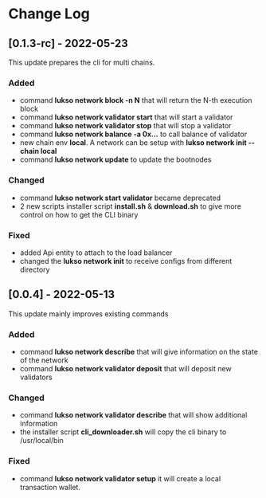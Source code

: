 # Change Log



## [0.1.3-rc] - 2022-05-23

This update prepares the cli for multi chains.

### Added

- command **lukso network block -n N** that will return the N-th execution block
- command **lukso network validator start** that will start a validator
- command **lukso network validator stop** that will stop a validator
- command **lukso network balance -a 0x...** to call balance of validator
- new chain env **local**. A network can be setup with **lukso network init --chain local**
- command **lukso network update** to update the bootnodes 

### Changed

- command **lukso network start validator** became deprecated
- 2 new scripts installer script **install.sh** & **download.sh** to give more control on how to get the CLI binary

### Fixed

- added Api entity to attach to the load balancer
- changed the **lukso network init** to receive configs from different directory

## [0.0.4] - 2022-05-13

This update mainly improves existing commands 

### Added

- command **lukso network describe** that will give information on the state of the network
- command **lukso network validator deposit** that will deposit new validators

### Changed

- command **lukso network validator describe** that will show additional information
- the installer script **cli_downloader.sh** will copy the cli binary to /usr/local/bin

### Fixed

- command **lukso network validator setup** it will create a local transaction wallet.